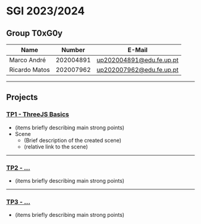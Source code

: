 # SGI 2023/2024

## Group T0xG0y
| Name             | Number    | E-Mail             |
| ---------------- | --------- | ------------------ |
| Marco André         | 202004891 | up202004891@edu.fe.up.pt                |
| Ricardo Matos         | 202007962 | up202007962@edu.fe.up.pt                |

----

## Projects

### [TP1 - ThreeJS Basics](tp1)

- (items briefly describing main strong points)
- Scene
  - (Brief description of the created scene)
  - (relative link to the scene)

-----

### [TP2 - ...](tp2)
- (items briefly describing main strong points)

----

### [TP3 - ...](tp3)
- (items briefly describing main strong points)

